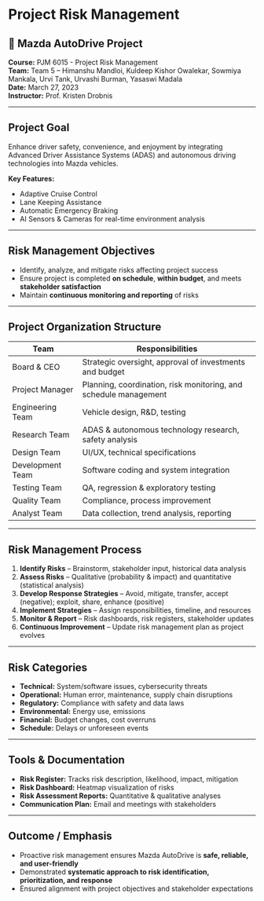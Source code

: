 # Project Risk Management
## 🚗 Mazda AutoDrive Project

**Course:** PJM 6015 - Project Risk Management  
**Team:** Team 5 – Himanshu Mandloi, Kuldeep Kishor Owalekar, Sowmiya Mankala, Urvi Tank, Urvashi Burman, Yasaswi Madala  
**Date:** March 27, 2023  
**Instructor:** Prof. Kristen Drobnis  

---

## Project Goal
Enhance driver safety, convenience, and enjoyment by integrating Advanced Driver Assistance Systems (ADAS) and autonomous driving technologies into Mazda vehicles.

**Key Features:**
- Adaptive Cruise Control  
- Lane Keeping Assistance  
- Automatic Emergency Braking  
- AI Sensors & Cameras for real-time environment analysis  

---

## Risk Management Objectives
- Identify, analyze, and mitigate risks affecting project success  
- Ensure project is completed **on schedule**, **within budget**, and meets **stakeholder satisfaction**  
- Maintain **continuous monitoring and reporting** of risks

---

## Project Organization Structure
| Team | Responsibilities |
|------|-----------------|
| Board & CEO | Strategic oversight, approval of investments and budget |
| Project Manager | Planning, coordination, risk monitoring, and schedule management |
| Engineering Team | Vehicle design, R&D, testing |
| Research Team | ADAS & autonomous technology research, safety analysis |
| Design Team | UI/UX, technical specifications |
| Development Team | Software coding and system integration |
| Testing Team | QA, regression & exploratory testing |
| Quality Team | Compliance, process improvement |
| Analyst Team | Data collection, trend analysis, reporting |

---

## Risk Management Process
1. **Identify Risks** – Brainstorm, stakeholder input, historical data analysis  
2. **Assess Risks** – Qualitative (probability & impact) and quantitative (statistical analysis)  
3. **Develop Response Strategies** – Avoid, mitigate, transfer, accept (negative); exploit, share, enhance (positive)  
4. **Implement Strategies** – Assign responsibilities, timeline, and resources  
5. **Monitor & Report** – Risk dashboards, risk registers, stakeholder updates  
6. **Continuous Improvement** – Update risk management plan as project evolves  

---

## Risk Categories
- **Technical:** System/software issues, cybersecurity threats  
- **Operational:** Human error, maintenance, supply chain disruptions  
- **Regulatory:** Compliance with safety and data laws  
- **Environmental:** Energy use, emissions  
- **Financial:** Budget changes, cost overruns  
- **Schedule:** Delays or unforeseen events  

---

## Tools & Documentation
- **Risk Register:** Tracks risk description, likelihood, impact, mitigation  
- **Risk Dashboard:** Heatmap visualization of risks  
- **Risk Assessment Reports:** Quantitative & qualitative analyses  
- **Communication Plan:** Email and meetings with stakeholders  

---

## Outcome / Emphasis
- Proactive risk management ensures Mazda AutoDrive is **safe, reliable, and user-friendly**  
- Demonstrated **systematic approach to risk identification, prioritization, and response**  
- Ensured alignment with project objectives and stakeholder expectations  

